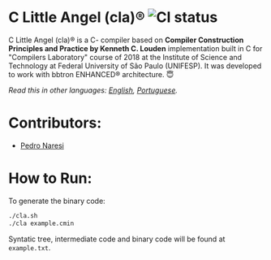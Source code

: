 # C Little Angel (cla)® ![CI status](https://img.shields.io/circleci/project/github/badges/shields.svg)
C Little Angel (cla)® is a C- compiler based on **Compiler Construction Principles and Practice by Kenneth C. Louden** implementation built in C for "Compilers Laboratory" course of 2018 at the Institute of Science and Technology at Federal University of São Paulo (UNIFESP). It was developed to work with bbtron ENHANCED® architecture. 😇

*Read this in other languages: [English](README.md), [Portuguese](README.pt-BR.md).*

# Contributors:
- [Pedro Naresi](https://github.com/pedronaresi)

# How to Run:
To generate the binary code:

```sh
./cla.sh
./cla example.cmin
```
Syntatic tree, intermediate code and binary code will be found at ```example.txt```.
